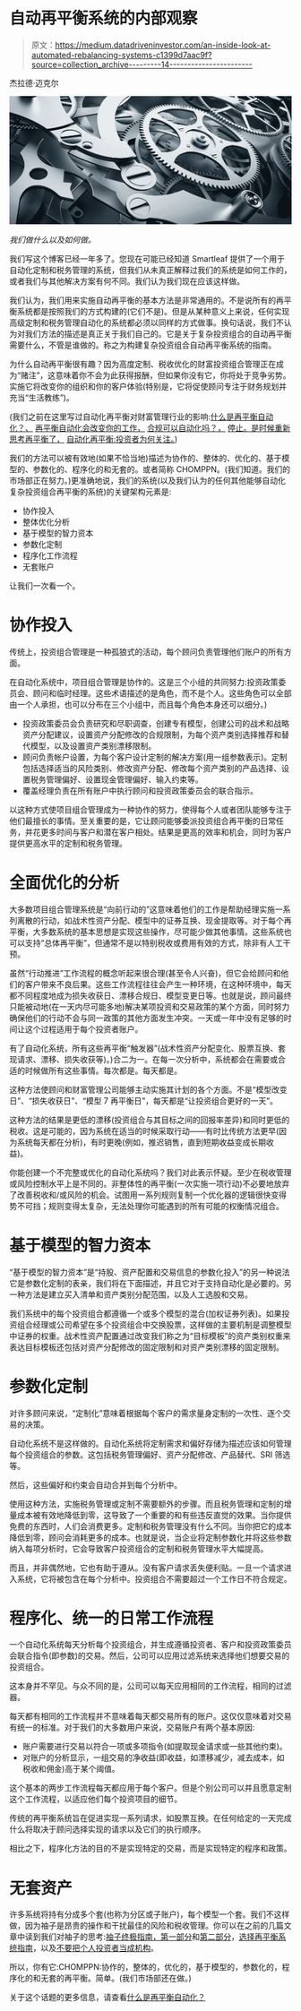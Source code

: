 # 自动再平衡系统的内部观察

> 原文：<https://medium.datadriveninvestor.com/an-inside-look-at-automated-rebalancing-systems-c1399d7aac9f?source=collection_archive---------14----------------------->

杰拉德·迈克尔

![](img/4e3a5f4b3f94a967bee2e59c162f1f6e.png)

*我们做什么以及如何做。*

我们写这个博客已经一年多了。您现在可能已经知道 Smartleaf 提供了一个用于自动化定制和税务管理的系统，但我们从未真正解释过我们的系统是如何工作的，或者我们与其他解决方案有何不同。我们认为我们现在应该这样做。

我们认为，我们用来实施自动再平衡的基本方法是非常通用的。不是说所有的再平衡系统都是按照我们的方式构建的(它们不是)。但是从某种意义上来说，任何实现高级定制和税务管理自动化的系统都必须以同样的方式做事。换句话说，我们不认为对我们方法的描述是真正关于我们自己的。它是关于复杂投资组合的自动再平衡需要什么，不管是谁做的。称之为构建复杂投资组合自动再平衡系统的指南。

为什么自动再平衡很有趣？因为高度定制、税收优化的财富投资组合管理正在成为“赌注”，这意味着你不会为此获得报酬，但如果你没有它，你将处于竞争劣势。实施它将改变你的组织和你的客户体验(特别是，它将促使顾问专注于财务规划并充当“生活教练”)。

(我们之前在这里写过自动化再平衡对财富管理行业的影响:[什么是再平衡自动化？、](https://www.smartleaf.com/our-thinking/smartleaf-blog/implications-of-rebalancing-automation-part-1) [再平衡自动化会改变你的工作，](https://www.smartleaf.com/our-thinking/smartleaf-blog/implications-of-rebalancing-automation-part-2) [合规可以自动化吗？，](https://www.smartleaf.com/our-thinking/smartleaf-blog/can-compliance-be-automated) [停止。是时候重新思考再平衡了，](https://www.smartleaf.com/our-thinking/smartleaf-blog/forget-what-you-think-you-know) [自动化再平衡:投资者为何关注。](https://www.smartleaf.com/our-thinking/smartleaf-blog/why-investors-care))

我们的方法可以被有效地(如果不恰当地)描述为协作的、整体的、优化的、基于模型的、参数化的、程序化的和无套的。或者简称 CHOMPPN。(我们知道。我们的市场部正在努力。)更准确地说，我们的系统(以及我们认为的任何其他能够自动化复杂投资组合再平衡的系统)的关键架构元素是:

*   协作投入
*   整体优化分析
*   基于模型的智力资本
*   参数化定制
*   程序化工作流程
*   无套账户

让我们一次看一个。

# 协作投入

传统上，投资组合管理是一种孤狼式的活动，每个顾问负责管理他们账户的所有方面。

在自动化系统中，项目组合管理是协作的。这是三个小组的共同努力:投资政策委员会、顾问和临时经理。这些术语描述的是角色，而不是个人。这些角色可以全部由一个人承担，也可以分布在三个小组中，而且每个角色本身还可以细分。)

*   投资政策委员会负责研究和尽职调查，创建专有模型，创建公司的战术和战略资产分配建议，设置资产分配修改的合规限制，为每个资产类别选择推荐和替代模型，以及设置资产类别漂移限制。
*   顾问负责帐户设置，为每个客户设计定制的解决方案(用一组参数表示)。定制包括选择适当的风险类别、修改资产分配、修改每个资产类别的产品选择、设置税务管理偏好、设置现金管理偏好、输入约束等。
*   覆盖经理负责在所有账户中执行顾问和投资政策委员会的联合指示。

以这种方式使项目组合管理成为一种协作的努力，使得每个人或者团队能够专注于他们最擅长的事情。至关重要的是，它让顾问能够委派投资组合再平衡的日常任务，并花更多时间与客户和潜在客户相处。结果是更高的效率和机会，同时为客户提供更高水平的定制和税务管理。

# 全面优化的分析

大多数项目组合管理系统是“向前行动的”这意味着他们的工作是帮助经理实施一系列离散的行动，如战术性资产分配、模型中的证券互换、现金提取等。对于每个再平衡，大多数系统的基本思想是实现这些操作，尽可能少做其他事情。这些系统也可以支持“总体再平衡”，但通常不是以特别税收或费用有效的方式，除非有人工干预。

虽然“行动推进”工作流程的概念听起来很合理(甚至令人兴奋)，但它会给顾问和他们的客户带来不良后果。这些工作流程往往会产生一种环境，在这种环境中，每天都不同程度地成为损失收获日、漂移合规日、模型变更日等。也就是说，顾问最终只能被动地(在一天内尽可能多地)解决某项投资和交易政策的某个方面，同时努力确保他们的行动不会与同一政策的其他方面发生冲突。一天或一年中没有足够的时间让这个过程适用于每个投资者账户。

有了自动化系统，所有这些再平衡“触发器”(战术性资产分配变化、股票互换、套现请求、漂移、损失收获等)。)合二为一。在每一次分析中，系统都会在需要或合适的时候做所有这些事情。每次都是。每天都是。

这种方法使顾问和财富管理公司能够主动实施其计划的各个方面。不是“模型改变日”、“损失收获日”、“模型 7 再平衡日”，每天都是“让投资组合更好的一天”。

这种方法的结果是更低的漂移(投资组合与其目标之间的回报率差异)和同时更低的税收。这是可能的，因为系统在适当的时候采取行动——有时比传统方法更早(因为系统每天都在分析)，有时更晚(例如，推迟销售，直到短期收益变成长期收益)。

你能创建一个不完整或优化的自动化系统吗？我们对此表示怀疑。至少在税收管理或风险控制水平上是不同的。非整体性的再平衡(一次实施一项行动)不必要地放弃了改善税收和/或风险的机会。试图用一系列规则复制一个优化器的逻辑很快变得势不可挡；规则变得太复杂，无法处理你可能遇到的所有可能的权衡情况组合。

# 基于模型的智力资本

“基于模型的智力资本”是“持股、资产配置和交易信息的参数化投入”的另一种说法它是参数化定制的表亲，我们将在下面描述，并且它对于支持自动化是必要的。另一种方法是建立买入清单和资产类别分配范围，以及人工选股和交易。

我们系统中的每个投资组合都遵循一个或多个模型的混合(加权证券列表)。如果投资组合经理或公司希望在多个投资组合中交换股票，这样做的主要机制是调整模型中证券的权重。战术性资产配置通过改变我们称之为“目标模板”的资产类别权重来表达目标模板还包括对资产分配修改的固定限制和对资产类别漂移的固定限制。

# 参数化定制

对许多顾问来说，“定制化”意味着根据每个客户的需求量身定制的一次性、逐个交易的决策。

自动化系统不是这样做的。自动化系统将定制需求和偏好存储为描述应该如何管理每个投资组合的参数。这包括税务管理偏好、资产分配修改、产品替代、SRI 筛选等。

然后，这些偏好和约束会自动合并到每个分析中。

使用这种方法，实施税务管理或定制不需要额外的步骤。而且税务管理和定制的增量成本被有效地降低到零，这导致了一个重要的和有些违反直觉的效果。当你提供免费的东西时，人们会消费更多。定制和税务管理没有什么不同。当你把它的成本降低到零，顾问会消耗更多的成本。也就是说，当企业将定制参数化并将这些参数纳入每项分析时，它会导致客户投资组合的定制和税务管理水平大幅提高。

而且，并非偶然地，它也有助于遵从。没有客户请求丢失便利贴。一旦一个请求进入系统，它将被包含在每个分析中。投资组合不需要超过一个工作日不符合规定。

# 程序化、统一的日常工作流程

一个自动化系统每天分析每个投资组合，并生成遵循投资者、客户和投资政策委员会联合指令(即参数)的交易。然后，公司可以应用过滤系统来选择他们想要交易的投资组合。

这本身并不罕见。与众不同的是，公司可以每天应用相同的工作流程，相同的过滤器。

每天都有相同的工作流程并不意味着每天都交易所有的账户。这仅仅意味着对交易有统一的标准。对于我们的大多数用户来说，交易账户有两个基本原因:

*   账户需要进行交易以符合一项或多项指令(如提取现金请求或一些其他约束)。
*   对账户的分析显示，一组交易的净收益(即收益，如漂移减少，减去成本，如税收和佣金)高于某个阈值。

这个基本的两步工作流程每天都应用于每个客户。但是个别公司可以并且愿意定制这个工作流程，以适应他们每个投资项目的细节。

传统的再平衡系统旨在促进实现一系列请求，如股票互换。在任何给定的一天完成什么将取决于顾问选择实现的请求以及它们的执行顺序。

相比之下，程序化方法的目的不是实现特定的交易，而是实现特定的程序和政策。

# 无套资产

许多系统将持有分成多个套(也称为分区或子账户)，每个模型一个套。我们不这样做，因为袖子是昂贵的操作和干扰最佳的风险和税收管理。你可以在之前的几篇文章中读到我们对袖子的思考:[袖子终极指南，第一部分](https://www.smartleaf.com/e1t/c/*W4RZ4lG7wNvB9N35bZFkhgkNj0/*MWGhhSgG_LwN14qYV85fmj40/5/f18dQhb0SnG-9jx95gW8RzwBz7t5LzlW12xF5W8pTgPFW3LZc7M6gzNFPW2K4R9r8ZkD0BN7sr5FcKzm3-W2_Z2W-5mZ50NW8W2c9l2MmTZXW6wCVc-8_7FpdW2Hv0M997z1HfW6Rgn-f5DjQT_W6bW6V35CbYnPW1nY8c325NMP1W6b-LdD1nrCGBW51LTg55DHNj2W1mc1q58wXNtsW2z8SPy1xbS-NVYwlHF19jypgVqRX8t1VJH71W4c2Rr971B_trW1x4lQB6G8-RxW9dH8_66V4mfxW1G1CW52P2TFTW1VJryk5lX8fqW13bD4h6dkl-ZW7tVCjH5Ym74rW4NBgHH49YtCTW7vB7fD1GwyyYW55lWTz7Lc_3-VnL_0C2MJys0W1C5Cfx77gFx3W1hNG872PGS2FN30XZV-4RHkRW7LF8D-2sxDXsW57f6Bs775lwXW14LjL04fsZm-W6YtTf88nDXWqW38L9ry7pF69GW73R1h2224m2ZW1kwZ_w1V3YvJN7kLn_Z10N9FW5xftxg8Nhx4fN83rSgtdnDGfW3_jN0w841Q0dW38YPyw5CNSrnMmRw0WdXyXbTjkRm6vfdn0103)和[第二部分](https://www.smartleaf.com/e1t/c/*W4RZ4lG7wNvB9N35bZFkhgkNj0/*W947W942ytX45W8C2zNM1c761d0/5/f18dQhb0S5pT1QgjpYTy8Xr1tY4VQN5WLDvCQyrnMVWHjPK40mZ4bW60JW3W2lSW3-W6PhcMC8q8RQQW5p6bgz25mT_zW5KkPwQ12slbjVSQ-d88zZyM5W48Xw8c4QprTGW4rZyXx12QzdLW94F9L46xCdYgW1CgFhR6RQxY8W96bsVq5XZq6mW78PGQ_59_3LwVG1F6V70ZMFLN7XBzqck-GPKW1G8zQL8v6TfKMdS0RFpLcHJN8zbSb6Nn8zLW1Nrn5G3TlFD3VvvmdK2sXWvhW1-WsFy58f6H2W6svMhN3Qt2YJN534J5C6nllPW5xbB0q1cLThSW7hf5Yy7D9T1NW9f_8S53CNw32N4ftNJynbdWRVf46P78GPDScW7ldg5k7djFSGW1HgQ7x1z1G9PVJJMPW3w76r9W59DZFX4hzBcLW7t-mdp7jWZRtW14FKTT3G3WCnN7M1vF0RQDYzW39Q_yz40L1_DN3-fhqLTV3zrW2-dvcw7qk-FtW6mK7rt8ZxjkLW1pppjF31Kj0-W20YTJ95mwBQZW4FqC3d4zmK93W7VlYrk4ZPcfDW9gNy7p8X1FcvW1ksVph6Wyh5CW5B5W1b4Pt_qW0)，[选择再平衡系统指南](https://www.smartleaf.com/e1t/c/*W4RZ4lG7wNvB9N35bZFkhgkNj0/*W1595Tr2MBF82Vn_w0_5jbXc30/5/f18dQhb0SfHv9c-lR0W8j18hL5D47MtW234jd_7vBFHHW7tWqhv6GvqgMW5q9cPw8yym7NW5yMltN1p88LvW5_VJfB1nPLDMW8sZ4-t5vLLS4W3K4q-_8D9RnHW5nY8r98ZyZJXW2Mnlh04hrxPkW5nrYy555fMLYVKpjkH5n9_G4W8WBFpz8htXy8W7N0xw05mNLNvW7bqTzM7vp5SXW5m8s7M8YwCWfW1h4F6f1xbS-NVYwlHF19jypgW6T53N31VJH71W4c2Rr97Mv86WW49z-4P2MV0XLVbG0m98W1JLSW2KSxqc4FW6BVW1QjhXf1txG9NW6GsfdK8XNh8_W7J_sPh7rFbtxW49hlXZ1KkvR0Vml-Vw1VcwZkW4fMQhM1_TBF5N7Tk5mxkJ87dW48hY3v57jfKHVyJLDn45yG4KW47lbHQ2JB-C3W7k9_0j6fPjqPN6kMvrzwLvvlN6KtdwwtyKkyW1GGZbq1HRpBrW5HFKKT13dJDnN1zW062zD-dgW1tnvdk9dCW96W8lwygZ10QcR6VsjV005XThvKW4G21F378bkLSVVpxCB4CsDqMW935M8051xYt9W7yTgfY1NwBMnF1MVsRjC__Lf2y9tqW03)，以及[不要把个人投资者当成机构](https://www.smartleaf.com/e1t/c/*W4RZ4lG7wNvB9N35bZFkhgkNj0/*W5vKw7K6R5CbgW8ZKtbv7WWG700/5/f18dQhb0SfHv9c-lR0W8j18hL5D47MtW234jd_7vBFHHW7tWqhv6GvqgMW5q9cPw8yym7NW5yMltN1p88LvW5_VJfB1nPLDMW8sZ4-t5vLLS4W3K4q-_8D9RnHW5nY8r98-2Q3pW2KWRYT2_YRXTW1Ww7d67qXTdYVKntjk4chYmXW4KyFbN5C9g4yW5DQqWp90G7thN8S3yR5bY02SW4s7XyV96B573W1nk4sT2mqhcHN55ks-lrllPKW53hh3V67b7w6W7hYCG43N1Lh3W5FqWfs64jzh4W7-JXR61k3jnvW7vRbb18617vHW7bdNkZ2hBQwBW1MqhJK7ldyjxW608ynQ7sSTRPW1xsNq-1smZyyW1fnWy_7VPshQW83JXPD6TFlqTW21dSH46cHyQtW6Tv26T6tDBy8W1V4XLP25ZZ4yW7l793l1D5wkJW1D3qNV1V-bB2W23VT3Y779YHxW24bw3n7TCbqBW2Qn0lk81yxvWW3bwBC93Y196jN6Mn8nHVR6H2W4q1Pz42x2cJ8W1SPFdS573tWwVj8tbN480YYsW97g7Px7sDfy-W43MFcT89WwFZW72y65S3DDJ6zW5R8Z1R5_5dj9w3xWwfq2vsf6LSbQB02)。

所以，你有它:CHOMPPN:协作的，整体的，优化的，基于模型的，参数化的，程序化的和无套的再平衡。简单。(我们市场部还在做。)

关于这个话题的更多信息，请查看[什么是再平衡自动化？](https://www.smartleaf.com/our-thinking/smartleaf-blog/implications-of-rebalancing-automation-part-1)